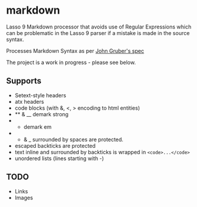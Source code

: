 markdown
========

Lasso 9 Markdown processor that avoids use of Regular Expressions which can be problematic in the Lasso 9 parser
if a mistake is made in the source syntax.

Processes Markdown Syntax as per [John Gruber's spec](http://daringfireball.net/projects/markdown/syntax)

The project is a work in progress - please see below.

Supports
--------
- Setext-style headers
- atx headers
- code blocks (with &, <, > encoding to html entities)
- ** & __ demark strong
- * demark em
- * & _ surrounded by spaces are protected.
- escaped backticks are protected
- text inline and surrounded by backticks is wrapped in `<code>...</code>`
- unordered lists (lines starting with -)
	
TODO
----
- Links
- Images
